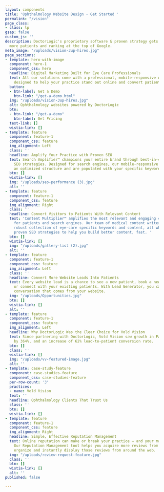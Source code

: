 ```yaml
---
layout: components
title: 'Ophthalmology Website Design - Get Started '
permalink: "/vision"
page_class:
- class: lp
gsap: false
custom_js: ''
description: DoctorLogic's proprietary software & proven strategy gets you found by
  more patients and ranking at the top of Google.
meta_image: "/uploads/vision-3up-hires.jpg"
page_sections:
- template: hero-with-image
  component: hero-1
  component_css: hero
  headline: Digital Marketing Built for Eye Care Professionals
  text: All our solutions come with a professional, mobile-responsive website that’s
    designed to help your practice stand out online and convert patients.
  button:
  - btn-label: Get a Demo
    btn-link: "/get-a-demo.html"
  img: "/uploads/vision-3up-hires.jpg"
  alt: Ophthalmology websites powered by DoctorLogic
  btn:
  - btn-link: "/get-a-demo"
    btn-label: Get Pricing
  text-link: []
  wistia-link: []
- template: feature
  component: feature-1
  component_css: feature
  img_alignment: Left
  class: ''
  headline: Amplify Your Practice with Proven SEO
  text: Search Amplifier™ champions your entire brand through best-in-class medical
    SEO strategies. Designed for search engines, our mobile-responsive websites have
    an optimized structure and are populated with your specific keywords.
  btn: []
  wistia-link: []
  img: "/uploads/seo-performance (3).jpg"
  alt: ''
- template: feature
  component: feature-1
  component_css: feature
  img_alignment: Right
  class: ''
  headline: Convert Visitors to Patients With Relevant Content
  text: 'Content Multiplier™ amplifies the most relevant and engaging content pages
    for patients and search engines. Our team of medical content writers provide a
    robust collection of eye-care specific keywords and content, all while utilizing
    proven SEO strategies to help you build better content, fast. '
  btn: []
  wistia-link: []
  img: "/uploads/gallery-list (2).jpg"
  alt: ''
- template: feature
  component: feature-1
  component_css: feature
  img_alignment: Left
  class: ''
  headline: Convert More Website Leads Into Patients
  text: Every website lead is a chance to see a new patient, book a new consultation,
    or connect with your existing patients. With Lead Generator, you can manage every
    conversation that comes from your website.
  img: "/uploads/Opportunities.jpg"
  btn: []
  wistia-link: []
  alt: ''
- template: feature
  component: feature-1
  component_css: feature
  img_alignment: Left
  headline: Why DoctorLogic Was the Clear Choice for Vold Vision
  text: Since partnering with DoctorLogic, Vold Vision saw growth in Page 1 keywords
    by 364%, and an increase of 62% lead-to-patient conversion rate.
  btn: []
  class: ''
  wistia-link: []
  img: "/uploads/vv-featured-image.jpg"
  alt: ''
- template: case-study-feature
  component: case-studies-feature
  component_css: case-studies-feature
  per-row-count: '3'
  practices:
  - name: Vold Vision
  text: ''
  headline: Ophthalmology Clients That Trust Us
  class: ''
  btn: []
  wistia-link: []
- template: feature
  component: feature-1
  component_css: feature
  img_alignment: Right
  headline: Simple, Effective Reputation Management
  text: Online reputation can make or break your practice – and your marketing efforts.
    Our Reputation Management tool helps you acquire more reviews from patients then
    organize and instantly display those reviews from around the web.
  img: "/uploads/review-request-feature.jpg"
  class: ''
  btn: []
  wistia-link: []
  alt: ''
published: false

---
```

